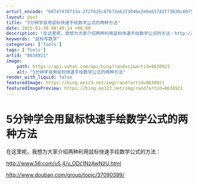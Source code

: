 ```yaml
---
arturl_encode: "68747470733a:2f2f626c6f672e6373646e2e6e65742f73636c697531323334:352f61727469636c652f64657461696c732f38363338393231"
layout: post
title: "5分钟学会用鼠标快速手绘数学公式的两种方法"
date: 2022-01-30 08:40:14 +08:00
description: "在这里呢，我想为大家介绍两种利用鼠标快速手绘数学公式的方法：http://w"
keywords: "鼠标写数学"
categories: ['Tools']
tags: ['Tools']
artid: "8638921"
image:
    path: https://api.vvhan.com/api/bing?rand=sj&artid=8638921
    alt: "5分钟学会用鼠标快速手绘数学公式的两种方法"
render_with_liquid: false
featuredImage: https://bing.ee123.net/img/rand?artid=8638921
featuredImagePreview: https://bing.ee123.net/img/rand?artid=8638921
---
```


# 5分钟学会用鼠标快速手绘数学公式的两种方法

在这里呢，我想为大家介绍两种利用鼠标快速手绘数学公式的方法：

[http://www.56.com/u5
4/v_ODc1NzAwNzU.html](http://www.douban.com/link2?url=http%3A//www.56.com/u54/v_ODc1NzAwNzU.html)

http://www.douban.com/group/topic/37090399/